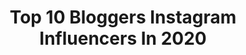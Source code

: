 ---
title: Top 10 Bloggers Instagram Influencers In 2020
description: >-
  Find top bloggers Instagram influencers in 2020. Most popular hashtags: #giveaway #nakdfashion #pinterest #mondaymood.
platform: Instagram
profiles:
  - username: "aslam_azzi"
    fullname: >-
      R ⭕ W D Y
    location: ""
    followers: 2359
    engagement: 4140
    commentsToLikes: 0.369201
    id: ck9wi95sx19bv0j78s3u61tjk
    verified: false
    hashtags: "#duke200, #banglore, #keralaatraction, #gaintrick"
  - username: "leronyrony"
    fullname: >-
      Valeria Anastasina
    location: "Russia"
    followers: 13043
    engagement: 2180
    commentsToLikes: 0.131030
    id: ck0ty5lgvlqdw0i19i3erm7j8
    verified: false
    hashtags: ""
  - username: "amybnt"
    fullname: >-
      Amélie
    location: "France"
    followers: 10454
    engagement: 2121
    commentsToLikes: 0.083965
    id: ck9wfappco01d0j78r4pvho9g
    verified: false
    hashtags: "#heishizlook, #benakd, #giveaway, #inesmaphoto"
  - username: "adi__ina"
    fullname: >-
      𝑨𝒅𝒊𝒏𝒂’𝒔 𝑴𝒂𝒈𝒊𝒄𝒂𝒍 𝑬𝒅𝒊𝒕𝒔 ✨
    location: "Italy"
    followers: 8624
    engagement: 1553
    commentsToLikes: 0.237843
    id: ck8t5ssvsb4am0j78mim6re1r
    verified: false
    hashtags: "#beautygiveaway, #imaginative, #oradea, #instaromania"
  - username: "popy.__"
    fullname: >-
      وشنُ🦋
    location: "India"
    followers: 8227
    engagement: 1528
    commentsToLikes: 0.164624
    id: ck9wgp8i1udha0j78pjte341g
    verified: false
    hashtags: "#trivandrum, #keralatourism, #kannur, #malayali"
  - username: "inesdailylove"
    fullname: >-
      FASHION | INSPO | BEAUTY
    location: "Germany"
    followers: 13646
    engagement: 1508
    commentsToLikes: 0.417351
    id: ck14k5tfsnvf30i19k3iqr72x
    verified: false
    hashtags: "#springflatlay, #fashiongermany, #rapsfelder, #zaralook"
  - username: "simlipullu"
    fullname: >-
      Simay Çetinkaya Pullu
    location: "Turkey"
    followers: 9594
    engagement: 1394
    commentsToLikes: 0.161409
    id: ck8t3cgo62qsy0j78b6gwj87u
    verified: false
    hashtags: "#styhmbsf, #cumal, #dekorasyon, #gezi"
  - username: "nthambe633"
    fullname: >-
      Nthambe Raselabe 🇿🇦
    location: "United States"
    followers: 22511
    engagement: 1295
    commentsToLikes: 0.078711
    id: ckapa7hngv1290i78ln4q3jn4
    verified: false
    hashtags: "#zarawomen, #bikerjackets, #easylook, #ootdfashion"
  - username: "1corinthians13_love"
    fullname: >-
      💗Emma Mae Jenkins☀️
    location: "United States"
    followers: 147184
    engagement: 1286
    commentsToLikes: 0.062456
    id: ckaovrecf5tto0i78vvi7owtu
    verified: false
    hashtags: "#makemeamcdaniel, #healthcare"
  - username: "ourtasteforlife"
    fullname: >-
      CHARLOTTE ♡ NATALIE 𖤥 UK
    location: "United Kingdom"
    followers: 24570
    engagement: 1278
    commentsToLikes: 0.095989
    id: ck5zqz6k2vl810i14cmyqbzfl
    verified: false
    hashtags: "#lesbianstyle, #winter, #bakingfun, #brighton"
---